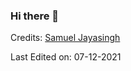 ### Hi there 👋

<!--
**PRITHVIRAJ08/Prithviraj08** is a ✨ _special_ ✨ repository because its `README.md` (this file) appears on your GitHub profile.

Here are some ideas to get you started:

- 🔭 I’m currently Rajalakshmi Institute Of Technology
- 🌱 I’m currently learning Artificial Intelligence and Data Science
- 👯 I’m looking to collaborate on Data Science,BlockChain,Machine Learning
- 🤔 I’m looking for help with my Laptop
- 💬 Ask me about Calculus and stuff like maths...
- 📫 Can reach me [Here]
- 😄 Pronouns: He/Him/His
- ⚡ Fun fact: I dont really love you.....
-->
Credits: [Samuel Jayasingh](https://github.com/SamuelJayasingh)

Last Edited on: 07-12-2021

